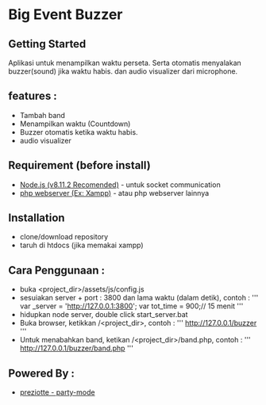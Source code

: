 # Big Event Buzzer 

## Getting Started
Aplikasi untuk menampilkan waktu perseta. Serta otomatis menyalakan buzzer(sound) jika waktu habis. dan audio visualizer dari microphone.

## features : 
- Tambah band
- Menampilkan waktu (Countdown)
- Buzzer otomatis ketika waktu habis.
- audio visualizer

## Requirement (before install)
* [Node.js (v8.11.2 Recomended)](https://nodejs.org/download/release/v8.11.2/) - untuk socket communication
* [php webserver (Ex: Xampp)](https://www.apachefriends.org/download.html) - atau php webserver lainnya

## Installation
- clone/download repository
- taruh di htdocs (jika memakai xampp)

## Cara Penggunaan : 
- buka <project_dir>/assets/js/config.js
- sesuiakan server + port : 3800 dan lama waktu (dalam detik), contoh : 
'''
var _server = 'http://127.0.0.1:3800';
var tot_time = 900;// 15 menit
'''
- hidupkan node server, double click start_server.bat
- Buka browser, ketikkan <ip php webserver>/<project_dir>, contoh :
'''
http://127.0.0.1/buzzer
'''
- Untuk menabahkan band, ketikan <ip php webserver>/<project_dir>/band.php, contoh :
'''
http://127.0.0.1/buzzer/band.php
'''

## Powered By :
- [preziotte - party-mode](http://github.com/preziotte/party-mode)

